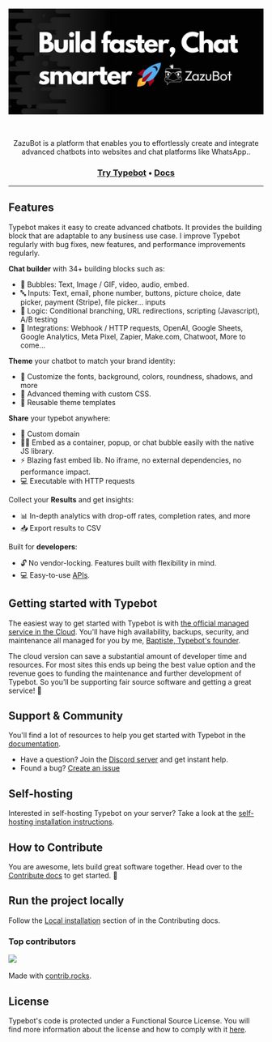 <br />
<p align="center">
<a href="https://zazubot.com" target="_blank">
  <img src="./.github/images/banner.png" alt="Typebot banner">
</a>
</p>
<br />

<p align="center">
ZazuBot is a platform that enables you to effortlessly create and integrate advanced chatbots into websites and chat platforms like WhatsApp..
</p>

<h3 align="center">
  <b><a href="https://app.zazubot.com/register">Try Typebot</a></b>
  •
  <b><a href="https://docs.zazubot.com/">Docs</a></b>

---

## Features

Typebot makes it easy to create advanced chatbots. It provides the building block that are adaptable to any business use case. I improve Typebot regularly with bug fixes, new features, and performance improvements regularly.

**Chat builder** with 34+ building blocks such as:

- 💬 Bubbles: Text, Image / GIF, video, audio, embed.
- 🔤 Inputs: Text, email, phone number, buttons, picture choice, date picker, payment (Stripe), file picker... inputs
- 🧠 Logic: Conditional branching, URL redirections, scripting (Javascript), A/B testing
- 🔌 Integrations: Webhook / HTTP requests, OpenAI, Google Sheets, Google Analytics, Meta Pixel, Zapier, Make.com, Chatwoot, More to come...

**Theme** your chatbot to match your brand identity:

- 🎨 Customize the fonts, background, colors, roundness, shadows, and more
- 💪 Advanced theming with custom CSS.
- 💾 Reusable theme templates

**Share** your typebot anywhere:

- 🔗 Custom domain
- 👨‍💻 Embed as a container, popup, or chat bubble easily with the native JS library.
- ⚡ Blazing fast embed lib. No iframe, no external dependencies, no performance impact.
- 💻 Executable with HTTP requests

Collect your **Results** and get insights:

- 📊 In-depth analytics with drop-off rates, completion rates, and more
- 📥 Export results to CSV

Built for **developers**:

- 🔓 No vendor-locking. Features built with flexibility in mind.
- 💻 Easy-to-use [APIs](https://docs.zazubot.com/api-reference).

## Getting started with Typebot

The easiest way to get started with Typebot is with [the official managed service in the Cloud](https://app.zazubot.com). You'll have high availability, backups, security, and maintenance all managed for you by me, [Baptiste, Typebot's founder](https://twitter.com/baptisteArno).

The cloud version can save a substantial amount of developer time and resources. For most sites this ends up being the best value option and the revenue goes to funding the maintenance and further development of Typebot.
So you’ll be supporting fair source software and getting a great service! 💙

## Support & Community

You'll find a lot of resources to help you get started with Typebot in the [documentation](https://docs.zazubot.com/).

- Have a question? Join the [Discord server](https://zazubot.com/discord) and get instant help.
- Found a bug? [Create an issue](https://github.com/baptisteArno/typebot.io/issues/new)

## Self-hosting

Interested in self-hosting Typebot on your server? Take a look at the [self-hosting installation instructions](https://docs.zazubot.com/self-hosting/get-started).

## How to Contribute

You are awesome, lets build great software together. Head over to the [Contribute docs](https://docs.zazubot.com/contribute/overview) to get started. 💪

## Run the project locally

Follow the [Local installation](https://docs.zazubot.com/contribute/guides/local-installation) section of in the Contributing docs.

### Top contributors

<a href="https://github.com/zazubot/typebot.io/graphs/contributors">
  <img src="https://contrib.rocks/image?repo=zazubot/typebot.io" />
</a>

Made with [contrib.rocks](https://contrib.rocks).

## License

Typebot's code is protected under a Functional Source License. You will find more information about the license and how to comply with it [here](https://docs.zazubot.com/self-hosting#license-requirements).

